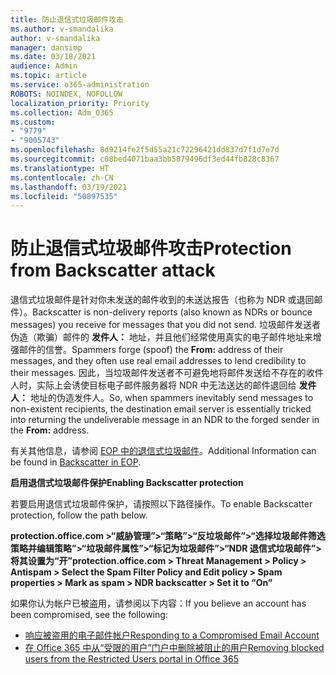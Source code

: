 ```yaml
---
title: 防止退信式垃圾邮件攻击
ms.author: v-smandalika
author: v-smandalika
manager: dansimp
ms.date: 03/18/2021
audience: Admin
ms.topic: article
ms.service: o365-administration
ROBOTS: NOINDEX, NOFOLLOW
localization_priority: Priority
ms.collection: Adm_O365
ms.custom:
- "9779"
- "9005743"
ms.openlocfilehash: 8d9214fe2f5d55a21c72296421dd837d7f1d7e7d
ms.sourcegitcommit: c08bed4071baa3bb5879496df3ed44fb828c8367
ms.translationtype: HT
ms.contentlocale: zh-CN
ms.lasthandoff: 03/19/2021
ms.locfileid: "50897535"
---
```

# <a name="protection-from-backscatter-attack"></a><span data-ttu-id="dce45-102">防止退信式垃圾邮件攻击</span><span class="sxs-lookup"><span data-stu-id="dce45-102">Protection from Backscatter attack</span></span>

<span data-ttu-id="dce45-103">退信式垃圾邮件是针对你未发送的邮件收到的未送达报告（也称为 NDR 或退回邮件）。</span><span class="sxs-lookup"><span data-stu-id="dce45-103">Backscatter is non-delivery reports (also known as NDRs or bounce messages) you receive for messages that you did not send.</span></span> <span data-ttu-id="dce45-104">垃圾邮件发送者伪造（欺骗）邮件的 **发件人：** 地址，并且他们经常使用真实的电子邮件地址来增强邮件的信誉。</span><span class="sxs-lookup"><span data-stu-id="dce45-104">Spammers forge (spoof) the **From:** address of their messages, and they often use real email addresses to lend credibility to their messages.</span></span> <span data-ttu-id="dce45-105">因此，当垃圾邮件发送者不可避免地将邮件发送给不存在的收件人时，实际上会诱使目标电子邮件服务器将 NDR 中无法送达的邮件退回给 **发件人：** 地址的伪造发件人。</span><span class="sxs-lookup"><span data-stu-id="dce45-105">So, when spammers inevitably send messages to non-existent recipients, the destination email server is essentially tricked into returning the undeliverable message in an NDR to the forged sender in the **From:** address.</span></span>

<span data-ttu-id="dce45-106">有关其他信息，请参阅 [EOP 中的退信式垃圾邮件](https://docs.microsoft.com/microsoft-365/security/office-365-security/backscatter-messages-and-eop)。</span><span class="sxs-lookup"><span data-stu-id="dce45-106">Additional Information can be found in [Backscatter in EOP](https://docs.microsoft.com/microsoft-365/security/office-365-security/backscatter-messages-and-eop).</span></span>

<span data-ttu-id="dce45-107">**启用退信式垃圾邮件保护**</span><span class="sxs-lookup"><span data-stu-id="dce45-107">**Enabling Backscatter protection**</span></span>

<span data-ttu-id="dce45-108">若要启用退信式垃圾邮件保护，请按照以下路径操作。</span><span class="sxs-lookup"><span data-stu-id="dce45-108">To enable Backscatter protection, follow the path below.</span></span>

<span data-ttu-id="dce45-109">**protection.office.com >“威胁管理”>“策略”>“反垃圾邮件”>“选择垃圾邮件筛选策略并编辑策略”>“垃圾邮件属性”>“标记为垃圾邮件”>“NDR 退信式垃圾邮件”> 将其设置为“开”**</span><span class="sxs-lookup"><span data-stu-id="dce45-109">**protection.office.com > Threat Management > Policy > Antispam > Select the Spam Filter Policy and Edit policy > Spam properties > Mark as spam > NDR backscatter > Set it to “On”**</span></span>

<span data-ttu-id="dce45-110">如果你认为帐户已被盗用，请参阅以下内容：</span><span class="sxs-lookup"><span data-stu-id="dce45-110">If you believe an account has been compromised, see the following:</span></span>

- [<span data-ttu-id="dce45-111">响应被盗用的电子邮件帐户</span><span class="sxs-lookup"><span data-stu-id="dce45-111">Responding to a Compromised Email Account</span></span>](https://docs.microsoft.com/microsoft-365/security/office-365-security/responding-to-a-compromised-email-account)
- [<span data-ttu-id="dce45-112">在 Office 365 中从“受限的用户”门户中删除被阻止的用户</span><span class="sxs-lookup"><span data-stu-id="dce45-112">Removing blocked users from the Restricted Users portal in Office 365</span></span>](https://docs.microsoft.com/microsoft-365/security/office-365-security/removing-user-from-restricted-users-portal-after-spam)



